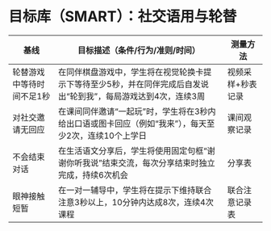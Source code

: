 # 目标库（SMART）：社交语用与轮替

| 基线 | 目标描述（条件/行为/准则/时间） | 测量方法 |
| --- | --- | --- |
| 轮替游戏中等待时间不足1秒 | 在同伴棋盘游戏中，学生将在视觉轮换卡提示下等待至少5秒，并在同伴完成后自发说出“轮到我”，每局游戏达到4次，连续3周 | 视频采样+秒表记录 |
| 对社交邀请无回应 | 在课间同伴邀请“一起玩”时，学生将在3秒内给出口语或图卡回应（例如“我来”），每天至少2次，连续10个上学日 | 课间观察记录 |
| 不会结束对话 | 在生活语文分享后，学生将使用固定句框“谢谢你听我说”结束交流，每次分享结束时独立完成，持续6次机会 | 分享表 |
| 眼神接触短暂 | 在一对一辅导中，学生将在提示下维持联合注意3秒以上，10分钟内达成8次，连续4次课程 | 联合注意记录表 |
